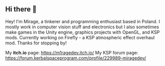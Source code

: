 ## Hi there 👋

Hey! I'm Mirage, a tinkerer and programming enthusiast based in Poland. I mostly work in computer vision stuff and electronics but I also sometimes make games in the Unity engine, graphics projects with OpenGL, and KSP mods. Currently working on Firefly - a KSP atmospheric effect overhaul mod. Thanks for stopping by!

My **itch.io** page: https://m1ragedev.itch.io/
My KSP forum page: https://forum.kerbalspaceprogram.com/profile/229989-miragedev/

<!--
**M1rageDev/M1rageDev** is a ✨ _special_ ✨ repository because its `README.md` (this file) appears on your GitHub profile.

Here are some ideas to get you started:

- 🔭 I’m currently working on ...
- 🌱 I’m currently learning ...
- 👯 I’m looking to collaborate on ...
- 🤔 I’m looking for help with ...
- 💬 Ask me about ...
- 📫 How to reach me: ...
- 😄 Pronouns: ...
- ⚡ Fun fact: ...
-->
